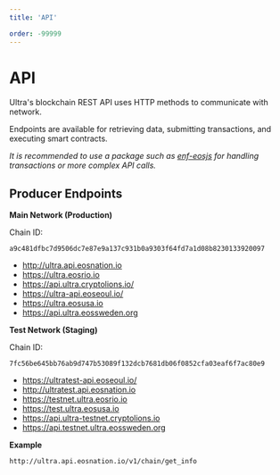 ```yaml
---
title: 'API'

order: -99999
---
```


# API

Ultra's blockchain REST API uses HTTP methods to communicate with network.

Endpoints are available for retrieving data, submitting transactions, and executing smart contracts.

_It is recommended to use a package such as [enf-eosjs](https://github.com/eosnetworkfoundation/mandel-eosjs) for handling transactions or more complex API calls._

## Producer Endpoints

**Main Network (Production)**

Chain ID:

```
a9c481dfbc7d9506dc7e87e9a137c931b0a9303f64fd7a1d08b8230133920097
```

- http://ultra.api.eosnation.io
- https://ultra.eosrio.io
- https://api.ultra.cryptolions.io/
- https://ultra-api.eoseoul.io/
- https://ultra.eosusa.io
- https://api.ultra.eossweden.org

**Test Network (Staging)**

Chain ID:

```
7fc56be645bb76ab9d747b53089f132dcb7681db06f0852cfa03eaf6f7ac80e9
```

- https://ultratest-api.eoseoul.io/
- http://ultratest.api.eosnation.io
- https://testnet.ultra.eosrio.io
- https://test.ultra.eosusa.io
- https://api.ultra-testnet.cryptolions.io
- https://api.testnet.ultra.eossweden.org

**Example**

```
http://ultra.api.eosnation.io/v1/chain/get_info
```
